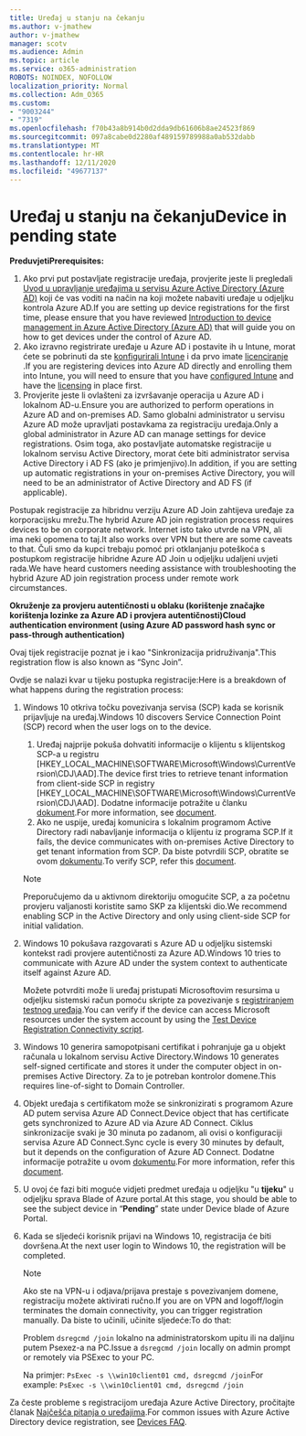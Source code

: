 ```yaml
---
title: Uređaj u stanju na čekanju
ms.author: v-jmathew
author: v-jmathew
manager: scotv
ms.audience: Admin
ms.topic: article
ms.service: o365-administration
ROBOTS: NOINDEX, NOFOLLOW
localization_priority: Normal
ms.collection: Adm_O365
ms.custom:
- "9003244"
- "7319"
ms.openlocfilehash: f70b43a8b914b0d2dda9db61606b8ae24523f869
ms.sourcegitcommit: 097a8cabe0d2280af489159789988a0ab532dabb
ms.translationtype: MT
ms.contentlocale: hr-HR
ms.lasthandoff: 12/11/2020
ms.locfileid: "49677137"
---
```

# <a name="device-in-pending-state"></a><span data-ttu-id="4aa0d-102">Uređaj u stanju na čekanju</span><span class="sxs-lookup"><span data-stu-id="4aa0d-102">Device in pending state</span></span>

<span data-ttu-id="4aa0d-103">**Preduvjeti**</span><span class="sxs-lookup"><span data-stu-id="4aa0d-103">**Prerequisites:**</span></span>

1. <span data-ttu-id="4aa0d-104">Ako prvi put postavljate registracije uređaja, provjerite jeste li pregledali [Uvod u upravljanje uređajima u servisu Azure Active Directory (Azure AD)](https://docs.microsoft.com/azure/active-directory/devices/overview?WT.mc_id=Portal-Microsoft_Azure_Support) koji će vas voditi na način na koji možete nabaviti uređaje u odjeljku kontrola Azure AD.</span><span class="sxs-lookup"><span data-stu-id="4aa0d-104">If you are setting up device registrations for the first time, please ensure that you have reviewed [Introduction to device management in Azure Active Directory (Azure AD)](https://docs.microsoft.com/azure/active-directory/devices/overview?WT.mc_id=Portal-Microsoft_Azure_Support) that will guide you on how to get devices under the control of Azure AD.</span></span>
2. <span data-ttu-id="4aa0d-105">Ako izravno registrirate uređaje u Azure AD i postavite ih u Intune, morat ćete se pobrinuti da ste [konfigurirali Intune](https://docs.microsoft.com/mem/intune/enrollment/device-enrollment?WT.mc_id=Portal-Microsoft_Azure_Support) i da prvo imate [licenciranje](https://docs.microsoft.com/mem/intune/fundamentals/licenses-assign?WT.mc_id=Portal-Microsoft_Azure_Support) .</span><span class="sxs-lookup"><span data-stu-id="4aa0d-105">If you are registering devices into Azure AD directly and enrolling them into Intune, you will need to ensure that you have [configured Intune](https://docs.microsoft.com/mem/intune/enrollment/device-enrollment?WT.mc_id=Portal-Microsoft_Azure_Support) and have the [licensing](https://docs.microsoft.com/mem/intune/fundamentals/licenses-assign?WT.mc_id=Portal-Microsoft_Azure_Support) in place first.</span></span>
3. <span data-ttu-id="4aa0d-106">Provjerite jeste li ovlašteni za izvršavanje operacija u Azure AD i lokalnom AD-u.</span><span class="sxs-lookup"><span data-stu-id="4aa0d-106">Ensure you are authorized to perform operations in Azure AD and on-premises AD.</span></span> <span data-ttu-id="4aa0d-107">Samo globalni administrator u servisu Azure AD može upravljati postavkama za registraciju uređaja.</span><span class="sxs-lookup"><span data-stu-id="4aa0d-107">Only a global administrator in Azure AD can manage settings for device registrations.</span></span> <span data-ttu-id="4aa0d-108">Osim toga, ako postavljate automatske registracije u lokalnom servisu Active Directory, morat ćete biti administrator servisa Active Directory i AD FS (ako je primjenjivo).</span><span class="sxs-lookup"><span data-stu-id="4aa0d-108">In addition, if you are setting up automatic registrations in your on-premises Active Directory, you will need to be an administrator of Active Directory and AD FS (if applicable).</span></span>

<span data-ttu-id="4aa0d-109">Postupak registracije za hibridnu verziju Azure AD Join zahtijeva uređaje za korporacijsku mrežu.</span><span class="sxs-lookup"><span data-stu-id="4aa0d-109">The hybrid Azure AD join registration process requires devices to be on corporate network.</span></span> <span data-ttu-id="4aa0d-110">Internet isto tako utvrde na VPN, ali ima neki opomena to taj.</span><span class="sxs-lookup"><span data-stu-id="4aa0d-110">It also works over VPN but there are some caveats to that.</span></span> <span data-ttu-id="4aa0d-111">Čuli smo da kupci trebaju pomoć pri otklanjanju poteškoća s postupkom registracije hibridne Azure AD Join u odjeljku udaljeni uvjeti rada.</span><span class="sxs-lookup"><span data-stu-id="4aa0d-111">We have heard customers needing assistance with troubleshooting the hybrid Azure AD join registration process under remote work circumstances.</span></span>

<span data-ttu-id="4aa0d-112">**Okruženje za provjeru autentičnosti u oblaku (korištenje značajke korištenja lozinke za Azure AD i provjera autentičnosti)**</span><span class="sxs-lookup"><span data-stu-id="4aa0d-112">**Cloud authentication environment (using Azure AD password hash sync or pass-through authentication)**</span></span>

<span data-ttu-id="4aa0d-113">Ovaj tijek registracije poznat je i kao "Sinkronizacija pridruživanja".</span><span class="sxs-lookup"><span data-stu-id="4aa0d-113">This registration flow is also known as “Sync Join”.</span></span>

<span data-ttu-id="4aa0d-114">Ovdje se nalazi kvar u tijeku postupka registracije:</span><span class="sxs-lookup"><span data-stu-id="4aa0d-114">Here is a breakdown of what happens during the registration process:</span></span>

1. <span data-ttu-id="4aa0d-115">Windows 10 otkriva točku povezivanja servisa (SCP) kada se korisnik prijavljuje na uređaj.</span><span class="sxs-lookup"><span data-stu-id="4aa0d-115">Windows 10 discovers Service Connection Point (SCP) record when the user logs on to the device.</span></span>

    1. <span data-ttu-id="4aa0d-116">Uređaj najprije pokuša dohvatiti informacije o klijentu s klijentskog SCP-a u registru [HKEY_LOCAL_MACHINE\SOFTWARE\Microsoft\Windows\CurrentVersion\CDJ\AAD].</span><span class="sxs-lookup"><span data-stu-id="4aa0d-116">The device first tries to retrieve tenant information from client-side SCP in registry [HKEY_LOCAL_MACHINE\SOFTWARE\Microsoft\Windows\CurrentVersion\CDJ\AAD].</span></span> <span data-ttu-id="4aa0d-117">Dodatne informacije potražite u članku [dokument](https://docs.microsoft.com/azure/active-directory/devices/hybrid-azuread-join-control).</span><span class="sxs-lookup"><span data-stu-id="4aa0d-117">For more information, see [document](https://docs.microsoft.com/azure/active-directory/devices/hybrid-azuread-join-control).</span></span>
    1. <span data-ttu-id="4aa0d-118">Ako ne uspije, uređaj komunicira s lokalnim programom Active Directory radi nabavljanje informacija o klijentu iz programa SCP.</span><span class="sxs-lookup"><span data-stu-id="4aa0d-118">If it fails, the device communicates with on-premises Active Directory to get tenant information from SCP.</span></span> <span data-ttu-id="4aa0d-119">Da biste potvrdili SCP, obratite se ovom [dokumentu](https://docs.microsoft.com/azure/active-directory/devices/hybrid-azuread-join-manual#configure-a-service-connection-point).</span><span class="sxs-lookup"><span data-stu-id="4aa0d-119">To verify SCP, refer this [document](https://docs.microsoft.com/azure/active-directory/devices/hybrid-azuread-join-manual#configure-a-service-connection-point).</span></span>

    > [!NOTE]
    > <span data-ttu-id="4aa0d-120">Preporučujemo da u aktivnom direktoriju omogućite SCP, a za početnu provjeru valjanosti koristite samo SKP za klijentski dio.</span><span class="sxs-lookup"><span data-stu-id="4aa0d-120">We recommend enabling SCP in the Active Directory and only using client-side SCP for initial validation.</span></span>

2. <span data-ttu-id="4aa0d-121">Windows 10 pokušava razgovarati s Azure AD u odjeljku sistemski kontekst radi provjere autentičnosti za Azure AD.</span><span class="sxs-lookup"><span data-stu-id="4aa0d-121">Windows 10 tries to communicate with Azure AD under the system context to authenticate itself against Azure AD.</span></span>

    <span data-ttu-id="4aa0d-122">Možete potvrditi može li uređaj pristupati Microsoftovim resursima u odjeljku sistemski račun pomoću skripte za povezivanje s [registriranjem testnog uređaja](https://gallery.technet.microsoft.com/Test-Device-Registration-3dc944c0).</span><span class="sxs-lookup"><span data-stu-id="4aa0d-122">You can verify if the device can access Microsoft resources under the system account by using the [Test Device Registration Connectivity script](https://gallery.technet.microsoft.com/Test-Device-Registration-3dc944c0).</span></span>

3. <span data-ttu-id="4aa0d-123">Windows 10 generira samopotpisani certifikat i pohranjuje ga u objekt računala u lokalnom servisu Active Directory.</span><span class="sxs-lookup"><span data-stu-id="4aa0d-123">Windows 10 generates self-signed certificate and stores it under the computer object in on-premises Active Directory.</span></span> <span data-ttu-id="4aa0d-124">Za to je potreban kontrolor domene.</span><span class="sxs-lookup"><span data-stu-id="4aa0d-124">This requires line-of-sight to Domain Controller.</span></span>

4. <span data-ttu-id="4aa0d-125">Objekt uređaja s certifikatom može se sinkronizirati s programom Azure AD putem servisa Azure AD Connect.</span><span class="sxs-lookup"><span data-stu-id="4aa0d-125">Device object that has certificate gets synchronized to Azure AD via Azure AD Connect.</span></span> <span data-ttu-id="4aa0d-126">Ciklus sinkronizacije svaki je 30 minuta po zadanom, ali ovisi o konfiguraciji servisa Azure AD Connect.</span><span class="sxs-lookup"><span data-stu-id="4aa0d-126">Sync cycle is every 30 minutes by default, but it depends on the configuration of Azure AD Connect.</span></span> <span data-ttu-id="4aa0d-127">Dodatne informacije potražite u ovom [dokumentu](https://docs.microsoft.com/azure/active-directory/hybrid/how-to-connect-sync-configure-filtering#organizational-unitbased-filtering).</span><span class="sxs-lookup"><span data-stu-id="4aa0d-127">For more information, refer this [document](https://docs.microsoft.com/azure/active-directory/hybrid/how-to-connect-sync-configure-filtering#organizational-unitbased-filtering).</span></span>

5. <span data-ttu-id="4aa0d-128">U ovoj će fazi biti moguće vidjeti predmet uređaja u odjeljku "u **tijeku**" u odjeljku sprava Blade of Azure portal.</span><span class="sxs-lookup"><span data-stu-id="4aa0d-128">At this stage, you should be able to see the subject device in “**Pending**” state under Device blade of Azure Portal.</span></span>

6. <span data-ttu-id="4aa0d-129">Kada se sljedeći korisnik prijavi na Windows 10, registracija će biti dovršena.</span><span class="sxs-lookup"><span data-stu-id="4aa0d-129">At the next user login to Windows 10, the registration will be completed.</span></span>

    > [!NOTE]
    > <span data-ttu-id="4aa0d-130">Ako ste na VPN-u i odjava/prijava prestaje s povezivanjem domene, registraciju možete aktivirati ručno.</span><span class="sxs-lookup"><span data-stu-id="4aa0d-130">If you are on VPN and logoff/login terminates the domain connectivity, you can trigger registration manually.</span></span> <span data-ttu-id="4aa0d-131">Da biste to učinili, učinite sljedeće:</span><span class="sxs-lookup"><span data-stu-id="4aa0d-131">To do that:</span></span>
    >
    > <span data-ttu-id="4aa0d-132">Problem `dsregcmd /join` lokalno na administratorskom upitu ili na daljinu putem Psexez-a na PC.</span><span class="sxs-lookup"><span data-stu-id="4aa0d-132">Issue a `dsregcmd /join` locally on admin prompt or remotely via PSExec to your PC.</span></span>
    >
    > <span data-ttu-id="4aa0d-133">Na primjer: `PsExec -s \\win10client01 cmd, dsregcmd /join`</span><span class="sxs-lookup"><span data-stu-id="4aa0d-133">For example: `PsExec -s \\win10client01 cmd, dsregcmd /join`</span></span>

<span data-ttu-id="4aa0d-134">Za česte probleme s registracijom uređaja Azure Active Directory, pročitajte članak [Najčešća pitanja o uređajima](https://docs.microsoft.com/azure/active-directory/devices/faq).</span><span class="sxs-lookup"><span data-stu-id="4aa0d-134">For common issues with Azure Active Directory device registration, see [Devices FAQ](https://docs.microsoft.com/azure/active-directory/devices/faq).</span></span>
